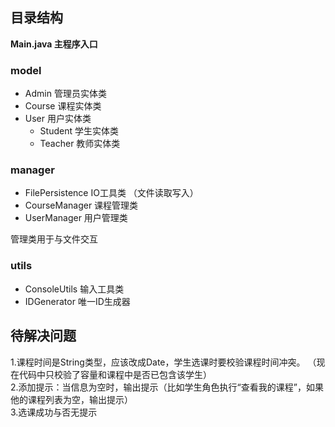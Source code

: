 ## 目录结构
**Main.java 主程序入口**  
### **model**  
   * Admin 管理员实体类  
   * Course 课程实体类
   * User 用户实体类
     - Student 学生实体类
     - Teacher 教师实体类
### manager
  * FilePersistence IO工具类 （文件读取写入）  
  * CourseManager 课程管理类  
  * UserManager 用户管理类

管理类用于与文件交互
### utils
  * ConsoleUtils 输入工具类
  * IDGenerator 唯一ID生成器
     
## 待解决问题
1.课程时间是String类型，应该改成Date，学生选课时要校验课程时间冲突。  （现在代码中只校验了容量和课程中是否已包含该学生）  
2.添加提示：当信息为空时，输出提示（比如学生角色执行“查看我的课程”，如果他的课程列表为空，输出提示）  
3.选课成功与否无提示  
